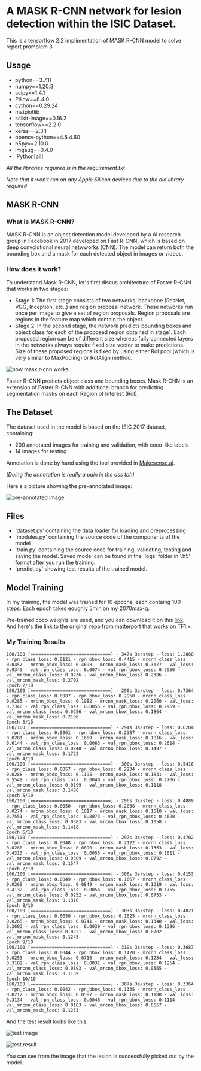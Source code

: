 # A MASK R-CNN network for lesion detection within the ISIC Dataset.
This is a tensorflow 2.2 implimentation of MASK R-CNN model to solve report promblem 3.

## Usage
 - python==3.7.11
 - numpy==1.20.3
 - scipy==1.4.1
 - Pillow==8.4.0
 - cython==0.29.24
 - matplotlib
 - scikit-image==0.16.2
 - tensorflow==2.2.0
 - keras==2.3.1
 - opencv-python==4.5.4.60
 - h5py==2.10.0
 - imgaug==0.4.0
 - IPython[all]

*All the libraries required is in the requirement.txt*

*Note that it won't run on any Apple Silicon devices due to the old library required*


## MASK R-CNN 

### What is MASK R-CNN?
MASK R-CNN is an object detection model developed by a AI research group in Facebook in 2017 developed on Fast R-CNN, which is based on deep convolutional neural netwworks (CNN). The model can return both the bounding box and a mask for each detected object in images or videos.

### How does it work?
To understand Mask R-CNN, let's first discus architecture of Faster R-CNN that works in two stages:

 - Stage 1: The first stage consists of two networks, backbone (ResNet, VGG, Inception, etc..) and region proposal network. These networks run once per image to give a set of region proposals. Region proposals are regions in the feature map which contain the object.
 - Stage 2: In the second stage, the network predicts bounding boxes and object class for each of the proposed region obtained in stage1. Each proposed region can be of different size whereas fully connected layers in the networks always require fixed size vector to make predictions. Size of these proposed regions is fixed by using either RoI pool (which is very similar to MaxPooling) or RoIAlign method.

 ![how mask r-cnn works](/documentation/how_maskrcnn_works.png)

Faster R-CNN predicts object class and bounding boxes. Mask R-CNN is an extension of Faster R-CNN with additional branch for predicting segmentation masks on each Region of Interest (RoI).


## The Dataset
The dataset used in the model is based on the ISIC 2017 dataset, containing:
 - 200 annotated images for training and validation, with coco-like labels
 - 14 images for testing

Annotation is done by hand using the tool provided in [Makesense.ai](https://www.makesense.ai/).

*(Doing the annotation is really a pain in the ass tbh)*

Here's a picture showing the pre-annotated image:

![pre-annotated image](/documentation/Figure_1.png)


## Files
 - 'dataset.py' containing the data loader for loading and preprocessing
 - 'modules.py' containing the source code of the components of the model
 - 'train.py' containing the source code for training, validating, testing and saving the model. Saved model can be found in the 'logs' folder in '.h5' format after you run the training.
 - 'predict.py' showing test results of the trained model.


## Model Training
In my training, the model was trained for 10 epochs, each containg 100 steps.
Each epoch takes eoughly 5min on my 2070max-q.

Pre-trained coco weights are used, and you can download it on this [link](https://github.com/matterport/Mask_RCNN/releases/download/v2.0/mask_rcnn_coco.h5).
And here's the [link](https://github.com/matterport/Mask_RCNN) to the original repo from matterport that works on TF1.x.

### My Training Results
```
100/100 [==============================] - 347s 3s/step - loss: 1.2868 - rpn_class_loss: 0.0121 - rpn_bbox_loss: 0.4415 - mrcnn_class_loss: 0.0457 - mrcnn_bbox_loss: 0.4698 - mrcnn_mask_loss: 0.3177 - val_loss: 0.9349 - val_rpn_class_loss: 0.0074 - val_rpn_bbox_loss: 0.3950 - val_mrcnn_class_loss: 0.0236 - val_mrcnn_bbox_loss: 0.2386 - val_mrcnn_mask_loss: 0.2702
Epoch 2/10
100/100 [==============================] - 290s 3s/step - loss: 0.7364 - rpn_class_loss: 0.0087 - rpn_bbox_loss: 0.2950 - mrcnn_class_loss: 0.0285 - mrcnn_bbox_loss: 0.1982 - mrcnn_mask_loss: 0.2060 - val_loss: 0.7340 - val_rpn_class_loss: 0.0055 - val_rpn_bbox_loss: 0.2969 - val_mrcnn_class_loss: 0.0256 - val_mrcnn_bbox_loss: 0.1864 - val_mrcnn_mask_loss: 0.2196
Epoch 3/10
100/100 [==============================] - 294s 3s/step - loss: 0.6204 - rpn_class_loss: 0.0061 - rpn_bbox_loss: 0.2387 - mrcnn_class_loss: 0.0281 - mrcnn_bbox_loss: 0.1659 - mrcnn_mask_loss: 0.1816 - val_loss: 0.6144 - val_rpn_class_loss: 0.0063 - val_rpn_bbox_loss: 0.2614 - val_mrcnn_class_loss: 0.0248 - val_mrcnn_bbox_loss: 0.1497 - val_mrcnn_mask_loss: 0.1722
Epoch 4/10
100/100 [==============================] - 300s 3s/step - loss: 0.5416 - rpn_class_loss: 0.0057 - rpn_bbox_loss: 0.2234 - mrcnn_class_loss: 0.0288 - mrcnn_bbox_loss: 0.1195 - mrcnn_mask_loss: 0.1641 - val_loss: 0.5549 - val_rpn_class_loss: 0.0040 - val_rpn_bbox_loss: 0.2706 - val_mrcnn_class_loss: 0.0199 - val_mrcnn_bbox_loss: 0.1118 - val_mrcnn_mask_loss: 0.1486
Epoch 5/10
100/100 [==============================] - 296s 3s/step - loss: 0.4889 - rpn_class_loss: 0.0050 - rpn_bbox_loss: 0.2038 - mrcnn_class_loss: 0.0274 - mrcnn_bbox_loss: 0.1017 - mrcnn_mask_loss: 0.1510 - val_loss: 0.7551 - val_rpn_class_loss: 0.0073 - val_rpn_bbox_loss: 0.4620 - val_mrcnn_class_loss: 0.0383 - val_mrcnn_bbox_loss: 0.1058 - val_mrcnn_mask_loss: 0.1418
Epoch 6/10
100/100 [==============================] - 297s 3s/step - loss: 0.4702 - rpn_class_loss: 0.0048 - rpn_bbox_loss: 0.2122 - mrcnn_class_loss: 0.0280 - mrcnn_bbox_loss: 0.0890 - mrcnn_mask_loss: 0.1363 - val_loss: 0.4313 - val_rpn_class_loss: 0.0055 - val_rpn_bbox_loss: 0.1611 - val_mrcnn_class_loss: 0.0309 - val_mrcnn_bbox_loss: 0.0792 - val_mrcnn_mask_loss: 0.1547
Epoch 7/10
100/100 [==============================] - 306s 3s/step - loss: 0.4153 - rpn_class_loss: 0.0049 - rpn_bbox_loss: 0.1667 - mrcnn_class_loss: 0.0269 - mrcnn_bbox_loss: 0.0849 - mrcnn_mask_loss: 0.1319 - val_loss: 0.4132 - val_rpn_class_loss: 0.0056 - val_rpn_bbox_loss: 0.1755 - val_mrcnn_class_loss: 0.0252 - val_mrcnn_bbox_loss: 0.0753 - val_mrcnn_mask_loss: 0.1316
Epoch 8/10
100/100 [==============================] - 303s 3s/step - loss: 0.4021 - rpn_class_loss: 0.0050 - rpn_bbox_loss: 0.1625 - mrcnn_class_loss: 0.0265 - mrcnn_bbox_loss: 0.0741 - mrcnn_mask_loss: 0.1340 - val_loss: 0.3603 - val_rpn_class_loss: 0.0039 - val_rpn_bbox_loss: 0.1396 - val_mrcnn_class_loss: 0.0221 - val_mrcnn_bbox_loss: 0.0702 - val_mrcnn_mask_loss: 0.1245
Epoch 9/10
100/100 [==============================] - 319s 3s/step - loss: 0.3687 - rpn_class_loss: 0.0044 - rpn_bbox_loss: 0.1420 - mrcnn_class_loss: 0.0253 - mrcnn_bbox_loss: 0.0716 - mrcnn_mask_loss: 0.1254 - val_loss: 0.3182 - val_rpn_class_loss: 0.0031 - val_rpn_bbox_loss: 0.1254 - val_mrcnn_class_loss: 0.0193 - val_mrcnn_bbox_loss: 0.0565 - val_mrcnn_mask_loss: 0.1139
Epoch 10/10
100/100 [==============================] - 307s 3s/step - loss: 0.3364 - rpn_class_loss: 0.0042 - rpn_bbox_loss: 0.1335 - mrcnn_class_loss: 0.0212 - mrcnn_bbox_loss: 0.0587 - mrcnn_mask_loss: 0.1188 - val_loss: 0.3134 - val_rpn_class_loss: 0.0046 - val_rpn_bbox_loss: 0.1114 - val_mrcnn_class_loss: 0.0183 - val_mrcnn_bbox_loss: 0.0557 - val_mrcnn_mask_loss: 0.1233
```

And the test result looks like this:

![test image](/documentation/output1.png)

![test result](/documentation/output.png)

You can see from the image that the lesion is successfully picked out by the model.